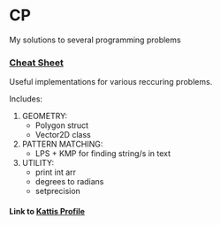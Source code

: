 # CP

My solutions to several programming problems

### [Cheat Sheet](./cheat_sheet.cpp)

Useful implementations for various
reccuring problems.

Includes:

1. GEOMETRY:
	- Polygon struct
	- Vector2D class
2. PATTERN MATCHING:
	- LPS + KMP for finding string/s in text
3. UTILITY:
	- print int arr
	- degrees to radians
	- setprecision

#### Link to [Kattis Profile](https://open.kattis.com/users/max-brodeur)
